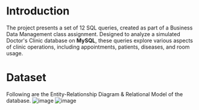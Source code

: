 # Introduction
The project presents a set of 12 SQL queries, created as part of a Business Data Management class assignment. Designed to analyze a simulated Doctor's Clinic database on **MySQL**, these queries explore various aspects of clinic operations, including appointments, patients, diseases, and room usage. 

# Dataset
Following are the Entity-Relationship Diagram & Relational Model of the database.
![image](https://github.com/phuonganhtr12/SQL-Clinical-Data-Analysis/assets/141326837/bb7692fa-f606-4bba-b79b-105350ccc709)
![image](https://github.com/phuonganhtr12/SQL-Clinical-Data-Analysis/assets/141326837/17382de5-4f88-407e-b329-e3663384e555)

